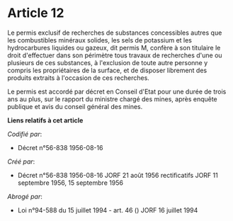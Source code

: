 # Article 12

Le permis exclusif de recherches de substances concessibles autres que les combustibles minéraux solides, les sels de
potassium et les hydrocarbures liquides ou gazeux, dit permis M, confère à son titulaire le droit d'effectuer dans son
périmètre tous travaux de recherches d'une ou plusieurs de ces substances, à l'exclusion de toute autre personne y compris
les propriétaires de la surface, et de disposer librement des produits extraits à l'occasion de ces recherches.

Le permis est accordé par décret en Conseil d'Etat pour une durée de trois ans au plus, sur le rapport du ministre chargé des
mines, après enquête publique et avis du conseil général des mines.

**Liens relatifs à cet article**

_Codifié par_:

  - Décret n°56-838 1956-08-16

_Créé par_:

  - Décret n°56-838 1956-08-16 JORF 21 août 1956 rectificatifs JORF 11 septembre 1956, 15 septembre 1956

_Abrogé par_:

  - Loi n°94-588 du 15 juillet 1994 - art. 46 () JORF 16 juillet 1994
